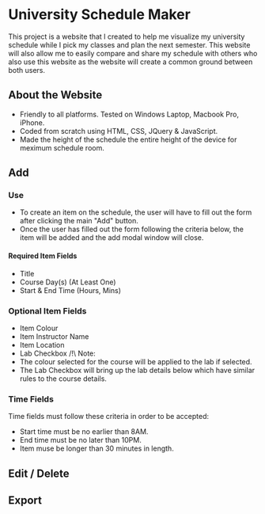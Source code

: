 # University Schedule Maker

This project is a website that I created to help me visualize my university schedule while I pick my classes and plan the next semester. This website will also allow me to easily compare and share my schedule with others who also use this website as the website will create a common ground between both users.

## About the Website
- Friendly to all platforms. Tested on Windows Laptop, Macbook Pro, iPhone.
- Coded from scratch using HTML, CSS, JQuery & JavaScript.
- Made the height of the schedule the entire height of the device for meximum schedule room.

## Add
### Use
- To create an item on the schedule, the user will have to fill out the form after clicking the main "Add" button.
- Once the user has filled out the form following the criteria below, the item will be added and the add modal window will close.
#### Required Item Fields
- Title
- Course Day(s) (At Least One)
- Start & End Time (Hours, Mins)

### Optional Item Fields
- Item Colour
- Item Instructor Name
- Item Location
- Lab Checkbox
/!\ Note:
- The colour selected for the course will be applied to the lab if selected.
- The Lab Checkbox will bring up the lab details below which have similar rules to the course details.

### Time Fields
Time fields must follow these criteria in order to be accepted:
- Start time must be no earlier than 8AM.
- End time must be no later than 10PM.
- Item muse be longer than 30 minutes in length.

## Edit / Delete

## Export

